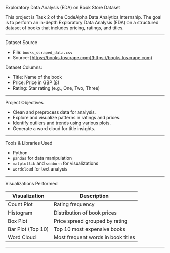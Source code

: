 Exploratory Data Analysis (EDA) on Book Store Dataset

This project is Task 2 of the CodeAlpha Data Analytics Internship. The goal is to perform an in-depth Exploratory Data Analysis (EDA) on a structured dataset of books that includes pricing, ratings, and titles.

---

Dataset Source

- File: `books_scraped_data.csv`
- Source: [https://books.toscrape.com](https://books.toscrape.com)  

Dataset Columns:
- Title: Name of the book
- Price: Price in GBP (£)
- Rating: Star rating (e.g., One, Two, Three)

---

Project Objectives

- Clean and preprocess data for analysis.
- Explore and visualize patterns in ratings and prices.
- Identify outliers and trends using various plots.
- Generate a word cloud for title insights.

---

Tools & Libraries Used

- Python 
- `pandas` for data manipulation
- `matplotlib` and `seaborn` for visualizations
- `wordcloud` for text analysis

---

Visualizations Performed

| Visualization       | Description                                |
|---------------------|--------------------------------------------|
| Count Plot          | Rating frequency                           |
| Histogram           | Distribution of book prices                |
| Box Plot            | Price spread grouped by rating             |
| Bar Plot (Top 10)   | Top 10 most expensive books                |
| Word Cloud          | Most frequent words in book titles         |

---


